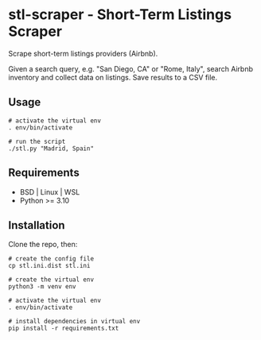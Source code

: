 # stl-scraper - Short-Term Listings Scraper

Scrape short-term listings providers (Airbnb).

Given a search query, e.g. "San Diego, CA" or "Rome, Italy", search Airbnb inventory and collect data on listings. Save results to a CSV file.

## Usage

```shell
# activate the virtual env
. env/bin/activate

# run the script
./stl.py "Madrid, Spain"
```

## Requirements

- BSD | Linux | WSL
- Python >= 3.10

## Installation

Clone the repo, then:

```shell
# create the config file
cp stl.ini.dist stl.ini

# create the virtual env
python3 -m venv env

# activate the virtual env
. env/bin/activate

# install dependencies in virtual env
pip install -r requirements.txt
```
